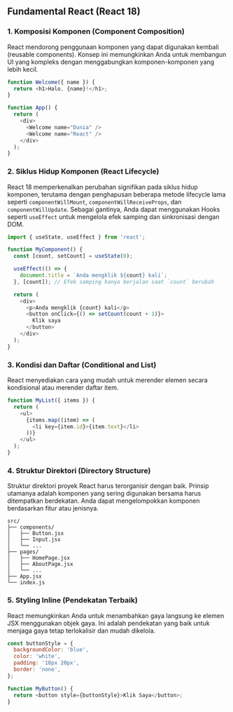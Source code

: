 ## Fundamental React (React 18)

### 1. Komposisi Komponen (Component Composition)

React mendorong penggunaan komponen yang dapat digunakan kembali (reusable components). Konsep ini memungkinkan Anda untuk membangun UI yang kompleks dengan menggabungkan komponen-komponen yang lebih kecil.

```javascript
function Welcome({ name }) {
  return <h1>Halo, {name}!</h1>;
}

function App() {
  return (
    <div>
      <Welcome name="Dunia" />
      <Welcome name="React" />
    </div>
  );
}
```

### 2. Siklus Hidup Komponen (React Lifecycle)

React 18 memperkenalkan perubahan signifikan pada siklus hidup komponen, terutama dengan penghapusan beberapa metode lifecycle lama seperti `componentWillMount`, `componentWillReceiveProps`, dan `componentWillUpdate`. Sebagai gantinya, Anda dapat menggunakan Hooks seperti `useEffect` untuk mengelola efek samping dan sinkronisasi dengan DOM.

```javascript
import { useState, useEffect } from 'react';

function MyComponent() {
  const [count, setCount] = useState(0);

  useEffect(() => {
    document.title = `Anda mengklik ${count} kali`;
  }, [count]); // Efek samping hanya berjalan saat `count` berubah

  return (
    <div>
      <p>Anda mengklik {count} kali</p>
      <button onClick={() => setCount(count + 1)}>
        Klik saya
      </button>
    </div>
  );
}
```

### 3. Kondisi dan Daftar (Conditional and List)

React menyediakan cara yang mudah untuk merender elemen secara kondisional atau merender daftar item.

```javascript
function MyList({ items }) {
  return (
    <ul>
      {items.map((item) => (
        <li key={item.id}>{item.text}</li>
      ))}
    </ul>
  );
}
```

### 4. Struktur Direktori (Directory Structure)

Struktur direktori proyek React harus terorganisir dengan baik. Prinsip utamanya adalah komponen yang sering digunakan bersama harus ditempatkan berdekatan. Anda dapat mengelompokkan komponen berdasarkan fitur atau jenisnya.

```
src/
├── components/
│   ├── Button.jsx
│   ├── Input.jsx
│   └── ...
├── pages/
│   ├── HomePage.jsx
│   ├── AboutPage.jsx
│   └── ...
├── App.jsx
└── index.js
```

### 5. Styling Inline (Pendekatan Terbaik)

React memungkinkan Anda untuk menambahkan gaya langsung ke elemen JSX menggunakan objek gaya. Ini adalah pendekatan yang baik untuk menjaga gaya tetap terlokalisir dan mudah dikelola.

```javascript
const buttonStyle = {
  backgroundColor: 'blue',
  color: 'white',
  padding: '10px 20px',
  border: 'none',
};

function MyButton() {
  return <button style={buttonStyle}>Klik Saya</button>;
}
```